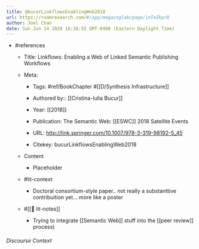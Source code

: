 ```yaml
---
title: @bucurLinkflowsEnablingWeb2018
url: https://roamresearch.com/#/app/megacoglab/page/inTeZkprD
author: Joel Chan
date: Sun Jun 14 2020 16:38:55 GMT-0400 (Eastern Daylight Time)
---
```


- #references

    - Title: Linkflows: Enabling a Web of Linked Semantic Publishing Workflows

    - Meta:

        - Tags: #ref/BookChapter #[[D/Synthesis Infrastructure]]

        - Authored by::  [[Cristina-Iulia Bucur]]

        - Year: [[2018]]

        - Publication: The Semantic Web: [[ESWC]] 2018 Satellite Events

        - URL: http://link.springer.com/10.1007/978-3-319-98192-5_45

        - Citekey: bucurLinkflowsEnablingWeb2018

    - Content

        - Placeholder

    - #lit-context

        - Doctoral consortium-style paper.. not really a substanttive contribuition yet... more like a poster

    - #[[📝 lit-notes]]

        - Trying to integrate [[Semantic Web]] stuff into the [[peer review]] process)

###### Discourse Context


